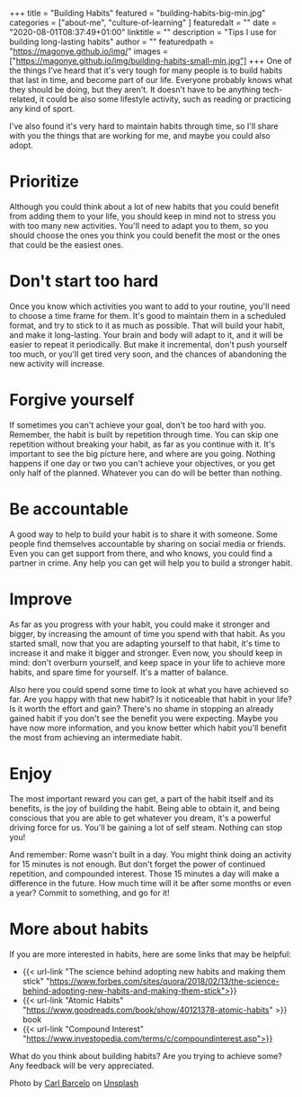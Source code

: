 +++
title = "Building Habits"
featured = "building-habits-big-min.jpg"
categories = ["about-me", "culture-of-learning" ]
featuredalt = ""
date = "2020-08-01T08:37:49+01:00"
linktitle = ""
description = "Tips I use for building long-lasting habits"
author = ""
featuredpath = "https://magonye.github.io/img/"
images = ["https://magonye.github.io/img/building-habits-small-min.jpg"]
+++
One of the things I've heard that it's very tough for many people is to build habits that last in time, and become part of our life. Everyone probably knows what they should be doing, but they aren't. It doesn't have to be anything tech-related, it could be also some lifestyle activity, such as reading or practicing any kind of sport.

I've also found it's very hard to maintain habits through time, so I'll share with you the things that are working for me, and maybe you could also adopt.

# Prioritize

Although you could think about a lot of new habits that you could benefit from adding them to your life, you should keep in mind not to stress you with too many new activities. You'll need to adapt you to them, so you should choose the ones you think you could benefit the most or the ones that could be the easiest ones.

# Don't start too hard

Once you know which activities you want to add to your routine, you'll need to choose a time frame for them. It's good to maintain them in a scheduled format, and try to stick to it as much as possible. That will build your habit, and make it long-lasting. Your brain and body will adapt to it, and it will be easier to repeat it periodically. But make it incremental, don't push yourself too much, or you'll get tired very soon, and the chances of abandoning the new activity will increase.

# Forgive yourself

If sometimes you can't achieve your goal, don't be too hard with you. Remember, the habit is built by repetition through time. You can skip one repetition without breaking your habit, as far as you continue with it. It's important to see the big picture here, and where are you going. Nothing happens if one day or two you can't achieve your objectives, or you get only half of the planned. Whatever you can do will be better than nothing.

# Be accountable

A good way to help to build your habit is to share it with someone. Some people find themselves accountable by sharing on social media or friends. Even you can get support from there, and who knows, you could find a partner in crime. Any help you can get will help you to build a stronger habit.

# Improve

As far as you progress with your habit, you could make it stronger and bigger, by increasing the amount of time you spend with that habit. As you started small, now that you are adapting yourself to that habit, it's time to increase it and make it bigger and stronger. Even now, you should keep in mind: don't overburn yourself, and keep space in your life to achieve more habits, and spare time for yourself. It's a matter of balance.

Also here you could spend some time to look at what you have achieved so far. Are you happy with that new habit? Is it noticeable that habit in your life? Is it worth the effort and gain? There's no shame in stopping an already gained habit if you don't see the benefit you were expecting. Maybe you have now more information, and you know better which habit you'll benefit the most from achieving an intermediate habit.

# Enjoy

The most important reward you can get, a part of the habit itself and its benefits, is the joy of building the habit. Being able to obtain it, and being conscious that you are able to get whatever you dream, it's a powerful driving force for us. You'll be gaining a lot of self steam. Nothing can stop you!

And remember: Rome wasn't built in a day. You might think doing an activity for 15 minutes is not enough. But don't forget the power of continued repetition, and compounded interest. Those 15 minutes a day will make a difference in the future. How much time will it be after some months or even a year? Commit to something, and go for it!

# More about habits

If you are more interested in habits, here are some links that may be helpful:
* {{< url-link "The science behind adopting new habits and making them stick" "https://www.forbes.com/sites/quora/2018/02/13/the-science-behind-adopting-new-habits-and-making-them-stick">}}
* {{< url-link "Atomic Habits" "https://www.goodreads.com/book/show/40121378-atomic-habits" >}} book
* {{< url-link "Compound Interest" "https://www.investopedia.com/terms/c/compoundinterest.asp">}}

What do you think about building habits? Are you trying to achieve some? Any feedback will be very appreciated.

<span>Photo by <a href="https://unsplash.com/@barcelocarl?utm_source=unsplash&amp;utm_medium=referral&amp;utm_content=creditCopyText">Carl Barcelo</a> on <a href="https://unsplash.com/s/photos/yoga?utm_source=unsplash&amp;utm_medium=referral&amp;utm_content=creditCopyText">Unsplash</a></span>
